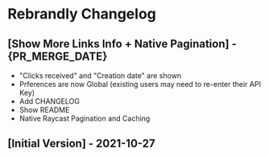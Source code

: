 # Rebrandly Changelog

## [Show More Links Info + Native Pagination] - {PR_MERGE_DATE}

- "Clicks received" and "Creation date" are shown
- Prferences are now Global (existing users may need to re-enter their API Key)
- Add CHANGELOG
- Show README
- Native Raycast Pagination and Caching

## [Initial Version] - 2021-10-27